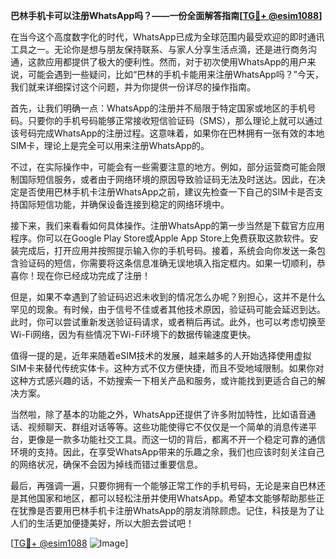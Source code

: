 **巴林手机卡可以注册WhatsApp吗？——一份全面解答指南[[TG💪+ @esim1088](https://t.me/s/esim1088)]**

在当今这个高度数字化的时代，WhatsApp已成为全球范围内最受欢迎的即时通讯工具之一。无论你是想与朋友保持联系、与家人分享生活点滴，还是进行商务沟通，这款应用都提供了极大的便利性。然而，对于初次使用WhatsApp的用户来说，可能会遇到一些疑问，比如“巴林的手机卡能用来注册WhatsApp吗？”今天，我们就来详细探讨这个问题，并为你提供一份详尽的操作指南。

首先，让我们明确一点：WhatsApp的注册并不局限于特定国家或地区的手机号码。只要你的手机号码能够正常接收短信验证码（SMS），那么理论上就可以通过该号码完成WhatsApp的注册过程。这意味着，如果你在巴林拥有一张有效的本地SIM卡，理论上是完全可以用来注册WhatsApp的。

不过，在实际操作中，可能会有一些需要注意的地方。例如，部分运营商可能会限制国际短信服务，或者由于网络环境的原因导致验证码无法及时送达。因此，在决定是否使用巴林手机卡注册WhatsApp之前，建议先检查一下自己的SIM卡是否支持国际短信功能，并确保设备连接到稳定的网络环境中。

接下来，我们来看看如何具体操作。注册WhatsApp的第一步当然是下载官方应用程序。你可以在Google Play Store或Apple App Store上免费获取这款软件。安装完成后，打开应用并按照提示输入你的手机号码。接着，系统会向你发送一条包含验证码的短信，你需要将这条信息准确无误地填入指定框内。如果一切顺利，恭喜你！现在你已经成功完成了注册！

但是，如果不幸遇到了验证码迟迟未收到的情况怎么办呢？别担心，这并不是什么罕见的现象。有时候，由于信号不佳或者其他技术原因，验证码可能会延迟到达。此时，你可以尝试重新发送验证码请求，或者稍后再试。此外，也可以考虑切换至Wi-Fi网络，因为有些情况下Wi-Fi环境下的数据传输速度更快。

值得一提的是，近年来随着eSIM技术的发展，越来越多的人开始选择使用虚拟SIM卡来替代传统实体卡。这种方式不仅方便快捷，而且不受地域限制。如果你对这种方式感兴趣的话，不妨搜索一下相关产品和服务，或许能找到更适合自己的解决方案。

当然啦，除了基本的功能之外，WhatsApp还提供了许多附加特性，比如语音通话、视频聊天、群组对话等等。这些功能使得它不仅仅是一个简单的消息传递平台，更像是一款多功能社交工具。而这一切的背后，都离不开一个稳定可靠的通信环境的支持。因此，在享受WhatsApp带来的乐趣之余，我们也应该时刻关注自己的网络状况，确保不会因为掉线而错过重要信息。

最后，再强调一遍，只要你拥有一个能够正常工作的手机号码，无论是来自巴林还是其他国家和地区，都可以轻松注册并使用WhatsApp。希望本文能够帮助那些正在犹豫是否要用巴林手机卡注册WhatsApp的朋友消除顾虑。记住，科技是为了让人们的生活更加便捷美好，所以大胆去尝试吧！

[[TG💪+ @esim1088](https://t.me/s/esim1088) ![Image](https://i.postimg.cc/4NQfJmqS/Snipaste-2025-05-13-00-14-12.png)]